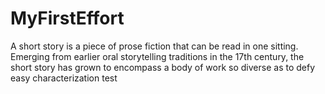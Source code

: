 # MyFirstEffort

A short story is a piece of prose fiction that can be read in one sitting. Emerging from earlier oral storytelling traditions in the 17th century, the short story has grown to encompass a body of work so diverse as to defy easy characterization
test
